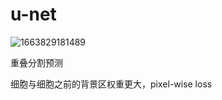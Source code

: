 # u-net

![1663829181489](C:\Users\ADMINI~1\AppData\Local\Temp\1663829181489.png)

重叠分割预测

细胞与细胞之前的背景区权重更大，pixel-wise loss
